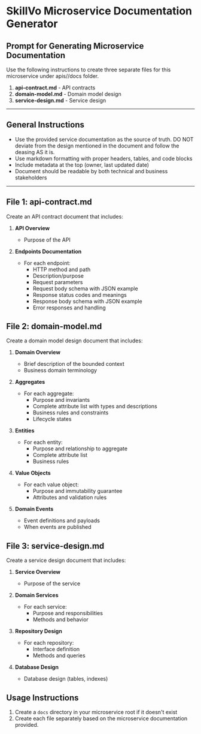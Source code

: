 # SkillVo Microservice Documentation Generator

## Prompt for Generating Microservice Documentation

Use the following instructions to create three separate files for this microservice under apis/<service-name>/docs folder.

1. **api-contract.md** - API contracts
2. **domain-model.md** - Domain model design  
3. **service-design.md** - Service design 

---

## General Instructions

- Use the provided service documentation as the source of truth. DO NOT deviate from the design mentioned in the document and follow the deasing AS it is.
- Use markdown formatting with proper headers, tables, and code blocks
- Include metadata at the top (owner, last updated date)
- Document should be readable by both technical and business stakeholders

---

## File 1: api-contract.md

Create an API contract document that includes:

1. **API Overview**
   - Purpose of the API

2. **Endpoints Documentation**
   - For each endpoint:
     - HTTP method and path
     - Description/purpose
     - Request parameters
     - Request body schema with JSON example
     - Response status codes and meanings
     - Response body schema with JSON example
     - Error responses and handling


## File 2: domain-model.md

Create a domain model design document that includes:

1. **Domain Overview**
   - Brief description of the bounded context
   - Business domain terminology

2. **Aggregates**
   - For each aggregate:
     - Purpose and invariants
     - Complete attribute list with types and descriptions
     - Business rules and constraints
     - Lifecycle states

3. **Entities**
   - For each entity:
     - Purpose and relationship to aggregate
     - Complete attribute list
     - Business rules

4. **Value Objects**
   - For each value object:
     - Purpose and immutability guarantee
     - Attributes and validation rules

5. **Domain Events**
   - Event definitions and payloads
   - When events are published


## File 3: service-design.md

Create a service design document that includes:

1. **Service Overview**
   - Purpose of the service
   
2. **Domain Services**
   - For each service:
      - Purpose and responsibilities
      - Methods and behavior

3. **Repository Design**
   - For each repository:
     - Interface definition
     - Methods and queries

4. **Database Design**
   - Database design (tables, indexes)


## Usage Instructions

1. Create a `docs` directory in your microservice root if it doesn't exist
2. Create each file separately based on the microservice documentation provided.